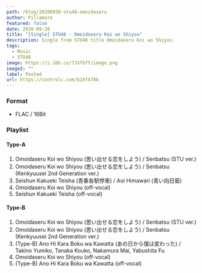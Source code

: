 ```yaml
---
path: /blog/20200920-stu48-omoidaseru
author: Pillamore
featured: false
date: 2020-09-20
title: "[Single] STU48 - Omoidaseru Koi wo Shiyou"
description: Single from STU48 title Omoidaseru Koi wo Shiyou.
tags:
  - Music
  - STU48
image: https://i.ibb.co/7JXfbfY/image.png
image2: ""
label: Pasted
url: https://controlc.com/b16f478b
---
```


### Format

- FLAC / 16Bit

### Playlist

#### Type-A

1.  Omoidaseru Koi wo Shiyou (思い出せる恋をしよう) / Senbatsu (STU ver.)
2.  Omoidaseru Koi wo Shiyou (思い出せる恋をしよう) / Senbatsu (Kenkyuusei 2nd Generation ver.)
3.  Seishun Kakueki Teisha (青春各駅停車) / Aoi Himawari (青い向日葵)
4.  Omoidaseru Koi wo Shiyou (off-vocal)
5.  Seishun Kakueki Teisha (off-vocal)

#### Type-B

1.  Omoidaseru Koi wo Shiyou (思い出せる恋をしよう) / Senbatsu (STU ver.)
2.  Omoidaseru Koi wo Shiyou (思い出せる恋をしよう) / Senbatsu (Kenkyuusei 2nd Generation ver.)
3.  (Type-B) Ano Hi Kara Boku wa Kawatta (あの日から僕は変わった) / Takino Yumiko, Tanaka Kouko, Nakamura Mai, Yabushita Fu
4.  Omoidaseru Koi wo Shiyou (off-vocal)
5.  (Type-B) Ano Hi Kara Boku wa Kawatta (off-vocal)
